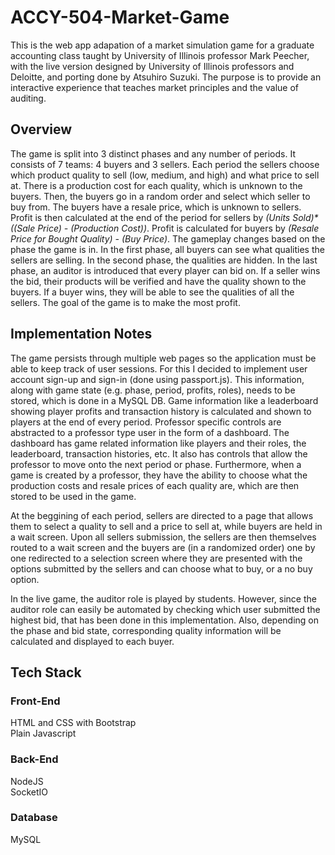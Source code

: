 # ACCY-504-Market-Game
This is the web app adapation of a market simulation game for a graduate accounting class taught by University of Illinois professor Mark Peecher, with the live version designed by University of Illinois professors and Deloitte, and porting done by Atsuhiro Suzuki. The purpose is to provide an interactive experience that teaches market principles and the value of auditing.

## Overview
The game is split into 3 distinct phases and any number of periods. It consists of 7 teams: 4 buyers and 3 sellers. Each period the sellers choose which product quality to sell (low, medium, and high) and what price to sell at. There is a production cost for each quality, which is unknown to the buyers. Then, the buyers go in a random order and select which seller to buy from. The buyers have a resale price, which is unknown to sellers. Profit is then calculated at the end of the period for sellers by _(Units Sold)\*((Sale Price) - (Production Cost))_. Profit is calculated for buyers by _(Resale Price for Bought Quality) - (Buy Price)_. The gameplay changes based on the phase the game is in. In the first phase, all buyers can see what qualities the sellers are selling. In the second phase, the qualities are hidden. In the last phase, an auditor is introduced that every player can bid on. If a seller wins the bid, their products will be verified and have the quality shown to the buyers. If a buyer wins, they will be able to see the qualities of all the sellers. The goal of the game is to make the most profit.

## Implementation Notes
The game persists through multiple web pages so the application must be able to keep track of user sessions. For this I decided to implement user account sign-up and sign-in (done using passport.js). This information, along with game state (e.g. phase, period, profits, roles), needs to be stored, which is done in a MySQL DB. Game information like a leaderboard showing player profits and transaction history is calculated and shown to players at the end of every period. Professor specific controls are abstracted to a professor type user in the form of a dashboard. The dashboard has game related information like players and their roles, the leaderboard, transaction histories, etc. It also has controls that allow the professor to move onto the next period or phase. Furthermore, when a game is created by a professor, they have the ability to choose what the production costs and resale prices of each quality are, which are then stored to be used in the game.

At the beggining of each period, sellers are directed to a page that allows them to select a quality to sell and a price to sell at, while buyers are held in a wait screen. Upon all sellers submission, the sellers are then themselves routed to a wait screen and the buyers are (in a randomized order) one by one redirected to a selection screen where they are presented with the options submitted by the sellers and can choose what to buy, or a no buy option.

In the live game, the auditor role is played by students. However, since the auditor role can easily be automated by checking which user submitted the highest bid, that has been done in this implementation. Also, depending on the phase and bid state, corresponding quality information will be calculated and displayed to each buyer.

## Tech Stack
### Front-End
HTML and CSS with Bootstrap<br>
Plain Javascript
### Back-End
NodeJS<br>
SocketIO
### Database
MySQL
